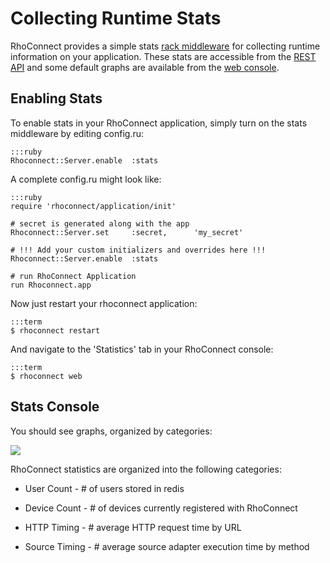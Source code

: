 Collecting Runtime Stats
===
RhoConnect provides a simple stats [rack middleware](http://railscasts.com/episodes/151-rack-middleware) for collecting runtime information on your application.  These stats are accessible from the [REST API](rest-api) and some default graphs are available from the [web console](web-console).

## Enabling Stats
To enable stats in your RhoConnect application, simply turn on the stats middleware by editing config.ru:

	:::ruby
	Rhoconnect::Server.enable  :stats

A complete config.ru might look like:

	:::ruby
	require 'rhoconnect/application/init'

	# secret is generated along with the app
	Rhoconnect::Server.set     :secret,      'my_secret'

	# !!! Add your custom initializers and overrides here !!!
	Rhoconnect::Server.enable  :stats

	# run RhoConnect Application
	run Rhoconnect.app
	

Now just restart your rhoconnect application:

	:::term
  	$ rhoconnect restart

And navigate to the 'Statistics' tab in your RhoConnect console:

	:::term
  	$ rhoconnect web

## Stats Console
You should see graphs, organized by categories:

<img src="http://rhodocs.s3.amazonaws.com/rhoconnect/stats-console.png"/>

RhoConnect statistics are organized into the following categories:

* User Count - # of users stored in redis

* Device Count - # of devices currently registered with RhoConnect

* HTTP Timing - # average HTTP request time by URL

* Source Timing - # average source adapter execution time by method